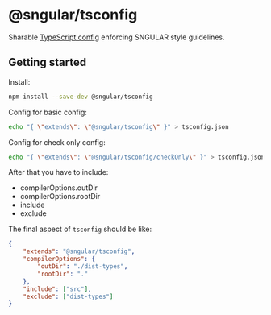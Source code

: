 # @sngular/tsconfig

Sharable [TypeScript config](https://www.typescriptlang.org/docs/handbook/tsconfig-json.html) enforcing SNGULAR style guidelines.

## Getting started

Install:

```bash
npm install --save-dev @sngular/tsconfig
```

Config for basic config:

```bash
echo "{ \"extends\": \"@sngular/tsconfig\" }" > tsconfig.json
```

Config for check only config:

```bash
echo "{ \"extends\": \"@sngular/tsconfig/checkOnly\" }" > tsconfig.json
```

After that you have to include:

- compilerOptions.outDir
- compilerOptions.rootDir
- include
- exclude

The final aspect of `tsconfig` should be like:

```json
{
	"extends": "@sngular/tsconfig",
	"compilerOptions": {
		"outDir": "./dist-types",
		"rootDir": "."
	},
	"include": ["src"],
	"exclude": ["dist-types"]
}
```
